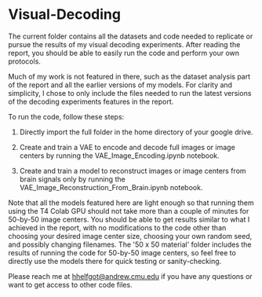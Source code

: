 # Visual-Decoding

The current folder contains all the datasets and code needed to replicate or pursue the results of my visual decoding experiments. After reading the report, you should be able to easily run the code and perform your own protocols. 

Much of my work is not featured in there, such as the dataset analysis part of the report and all the earlier versions of my models. For clarity and simplicity, I chose to only include the files needed to run the latest versions of the decoding experiments features in the report. 

To run the code, follow these steps:

1. Directly import the full folder in the home directory of your google drive.

2. Create and train a VAE to encode and decode full images or image centers by running the VAE_Image_Encoding.ipynb notebook. 

3. Create and train a model to reconstruct images or image centers from brain signals only by running the VAE_Image_Reconstruction_From_Brain.ipynb notebook. 

Note that all the models featured here are light enough so that running them using the T4 Colab GPU should not take more than a couple of minutes for 50-by-50 image centers. You should be able to get results similar to what I achieved in the report, with no modifications to the code other than choosing your desired image center size, choosing your own random seed, and possibly changing filenames. The '50 x 50 material' folder includes the results of running the code for 50-by-50 image centers, so feel free to directly use the models there for quick testing or sanity-checking.

Please reach me at hhelfgot@andrew.cmu.edu if you have any questions or want to get access to other code files. 
